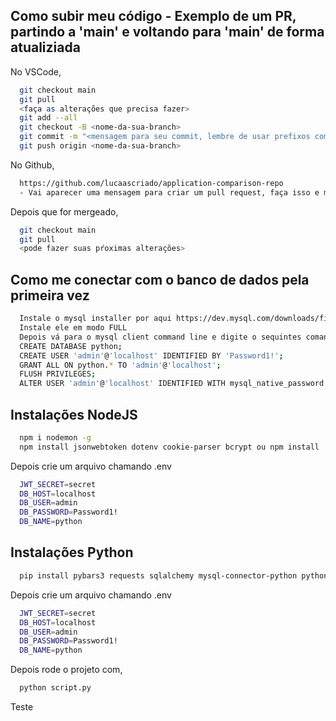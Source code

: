 
## Como subir meu código - Exemplo de um PR, partindo a 'main' e voltando para 'main' de forma atualiziada

No VSCode,

```bash
  git checkout main
  git pull
  <faça as alterações que precisa fazer>
  git add --all
  git checkout -B <nome-da-sua-branch>
  git commit -m "<mensagem para seu commit, lembre de usar prefixos como fix | chore | feat>"
  git push origin <nome-da-sua-branch>
```

No Github,

```bash
  https://github.com/lucaascriado/application-comparison-repo
  - Vai aparecer uma mensagem para criar um pull request, faça isso e manda para o grupo com um @lucas para o merge 
```

Depois que for mergeado, 

```bash
  git checkout main
  git pull
  <pode fazer suas pŕoximas alterações>
```

## Como me conectar com o banco de dados pela primeira vez

```bash
  Instale o mysql installer por aqui https://dev.mysql.com/downloads/file/?id=526408
  Instale ele em modo FULL
  Depois vá para o mysql client command line e digite o sequintes comandos
  CREATE DATABASE python;
  CREATE USER 'admin'@'localhost' IDENTIFIED BY 'Password1!';
  GRANT ALL ON python.* TO 'admin'@'localhost';
  FLUSH PRIVILEGES;
  ALTER USER 'admin'@'localhost' IDENTIFIED WITH mysql_native_password BY 'Password1!';
```

## Instalações NodeJS 

```bash
  npm i nodemon -g
  npm install jsonwebtoken dotenv cookie-parser bcrypt ou npm install
```

Depois crie um arquivo chamando .env 

```bash
  JWT_SECRET=secret
  DB_HOST=localhost
  DB_USER=admin
  DB_PASSWORD=Password1!
  DB_NAME=python
```

## Instalações Python

```bash
  pip install pybars3 requests sqlalchemy mysql-connector-python python-dotenv bcrypt pyjwt
```

Depois crie um arquivo chamando .env 

```bash
  JWT_SECRET=secret
  DB_HOST=localhost
  DB_USER=admin
  DB_PASSWORD=Password1!
  DB_NAME=python
```

Depois rode o projeto com,

```bash
  python script.py
```

Teste